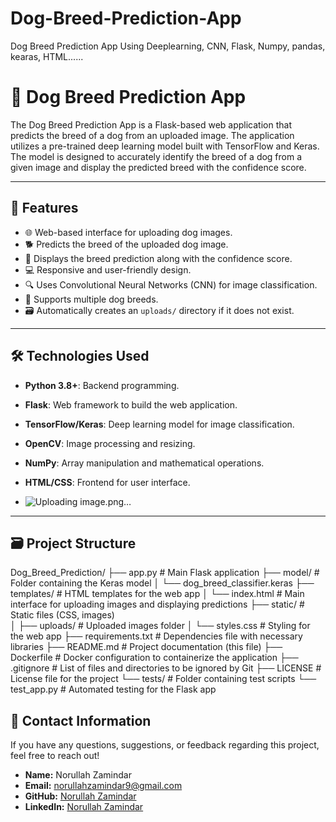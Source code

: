  # Dog-Breed-Prediction-App
Dog Breed Prediction App Using Deeplearning, CNN, Flask, Numpy, pandas, kearas, HTML......
# 🐾 Dog Breed Prediction App

The Dog Breed Prediction App is a Flask-based web application that predicts the breed of a dog from an uploaded image. The application utilizes a pre-trained deep learning model built with TensorFlow and Keras. The model is designed to accurately identify the breed of a dog from a given image and display the predicted breed with the confidence score.

---

## 🚀 **Features**             
- 🌐 Web-based interface for uploading dog images.                                
- 🐕 Predicts the breed of the uploaded dog image.
- 🎯 Displays the breed prediction along with the confidence score.                                             
- 💻 Responsive and user-friendly design.                                                               
- 🔍 Uses Convolutional Neural Networks (CNN) for image classification.                                             
- 📝 Supports multiple dog breeds.                                                                                                                                                      
- 🗃️ Automatically creates an `uploads/` directory if it does not exist.                                                                             
                                         
---                                                                                                          
                                    
## 🛠️ **Technologies Used**                                                                                                                                                                  
- **Python 3.8+**: Backend programming.                                                                                                                      
- **Flask**: Web framework to build the web application.                                                                                    
- **TensorFlow/Keras**: Deep learning model for image classification.                  
- **OpenCV**: Image processing and resizing.                           
- **NumPy**: Array manipulation and mathematical operations.
- **HTML/CSS**: Frontend for user interface.

- ![Uploading image.png…]()


---

## 🗃️ **Project Structure**
Dog_Breed_Prediction/
├── app.py               # Main Flask application
├── model/               # Folder containing the Keras model
│   └── dog_breed_classifier.keras
├── templates/           # HTML templates for the web app
│   └── index.html        # Main interface for uploading images and displaying predictions
├── static/              # Static files (CSS, images)                     
│   ├── uploads/         # Uploaded images folder
│   └── styles.css       # Styling for the web app
├── requirements.txt     # Dependencies file with necessary libraries
├── README.md            # Project documentation (this file)
├── Dockerfile           # Docker configuration to containerize the application
├── .gitignore           # List of files and directories to be ignored by Git
├── LICENSE              # License file for the project
└── tests/               # Folder containing test scripts
    └── test_app.py      # Automated testing for the Flask app


## 📧 **Contact Information**
If you have any questions, suggestions, or feedback regarding this project, feel free to reach out!

- **Name:** Norullah Zamindar
- **Email:** [norullahzamindar9@gmail.com](noorullahzamindar9@gmail.com)
- **GitHub:** [Norullah Zamindar]([https://github.com/Noorullah_Zamindar_007](https://github.com/Noorullah_Zamindar_007))
- **LinkedIn:** [Norullah Zamindar](www.linkedin.com/in/noorullah-zamindar-4975a328a)

